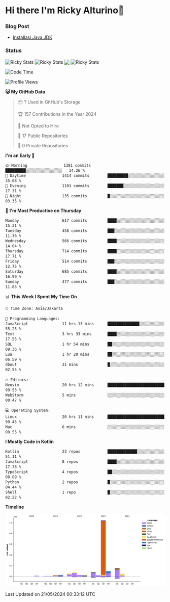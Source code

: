 # Hi there I'm Ricky Alturino👋

### Blog Post

<!-- BLOG-POST-LIST:START -->

- [Installasi Java JDK](https://onirutla.medium.com/installasi-java-jdk-ec701beeb5cb?source=rss-d9d81c918cc9------2)
<!-- BLOG-POST-LIST:END -->

### Status

<img align="center" alt="Ricky Stats" src="https://github-readme-stats.vercel.app/api?username=Alturino&theme=dark&show_icons=true&hide_border=false" />
<img align="center" alt="Ricky Stats" src="https://github-readme-stats.vercel.app/api/top-langs/?username=Alturino&theme=dark&show_icons=true&layout=compact"/>
<img align="center" width="640px" src="https://github-readme-stats.vercel.app/api/wakatime?username=Alturino&layout=compact&hide_border=true&theme=dark">
<img align="center" alt="Ricky Stats" src="https://leetcard.jacoblin.cool/onirutla?border=0&radius=20&ext=activity"/>

<!--START_SECTION:waka-->
![Code Time](http://img.shields.io/badge/Code%20Time-310%20hrs%2041%20mins-blue)

![Profile Views](http://img.shields.io/badge/Profile%20Views-0-blue)

**🐱 My GitHub Data** 

> 📦 ? Used in GitHub's Storage 
 > 
> 🏆 157 Contributions in the Year 2024
 > 
> 🚫 Not Opted to Hire
 > 
> 📜 17 Public Repositories 
 > 
> 🔑 0 Private Repositories 
 > 
**I'm an Early 🐤** 

```text
🌞 Morning                1381 commits        █████████░░░░░░░░░░░░░░░░   34.26 % 
🌆 Daytime                1414 commits        █████████░░░░░░░░░░░░░░░░   35.08 % 
🌃 Evening                1101 commits        ███████░░░░░░░░░░░░░░░░░░   27.31 % 
🌙 Night                  135 commits         █░░░░░░░░░░░░░░░░░░░░░░░░   03.35 % 
```
📅 **I'm Most Productive on Thursday** 

```text
Monday                   617 commits         ████░░░░░░░░░░░░░░░░░░░░░   15.31 % 
Tuesday                  458 commits         ███░░░░░░░░░░░░░░░░░░░░░░   11.36 % 
Wednesday                566 commits         ████░░░░░░░░░░░░░░░░░░░░░   14.04 % 
Thursday                 714 commits         ████░░░░░░░░░░░░░░░░░░░░░   17.71 % 
Friday                   514 commits         ███░░░░░░░░░░░░░░░░░░░░░░   12.75 % 
Saturday                 685 commits         ████░░░░░░░░░░░░░░░░░░░░░   16.99 % 
Sunday                   477 commits         ███░░░░░░░░░░░░░░░░░░░░░░   11.83 % 
```


📊 **This Week I Spent My Time On** 

```text
🕑︎ Time Zone: Asia/Jakarta

💬 Programming Languages: 
JavaScript               11 hrs 13 mins      ██████████████░░░░░░░░░░░   55.25 % 
Text                     3 hrs 33 mins       ████░░░░░░░░░░░░░░░░░░░░░   17.55 % 
SQL                      1 hr 54 mins        ██░░░░░░░░░░░░░░░░░░░░░░░   09.36 % 
Lua                      1 hr 20 mins        ██░░░░░░░░░░░░░░░░░░░░░░░   06.59 % 
dbout                    31 mins             █░░░░░░░░░░░░░░░░░░░░░░░░   02.55 % 

🔥 Editors: 
Neovim                   20 hrs 12 mins      █████████████████████████   99.53 % 
WebStorm                 5 mins              ░░░░░░░░░░░░░░░░░░░░░░░░░   00.47 % 

💻 Operating System: 
Linux                    20 hrs 11 mins      █████████████████████████   99.45 % 
Mac                      6 mins              ░░░░░░░░░░░░░░░░░░░░░░░░░   00.55 % 
```

**I Mostly Code in Kotlin** 

```text
Kotlin                   23 repos            █████████████░░░░░░░░░░░░   51.11 % 
JavaScript               8 repos             ████░░░░░░░░░░░░░░░░░░░░░   17.78 % 
TypeScript               4 repos             ██░░░░░░░░░░░░░░░░░░░░░░░   08.89 % 
Python                   2 repos             █░░░░░░░░░░░░░░░░░░░░░░░░   04.44 % 
Shell                    1 repo              █░░░░░░░░░░░░░░░░░░░░░░░░   02.22 % 
```



**Timeline**

![Lines of Code chart](https://raw.githubusercontent.com/Alturino/Alturino/main/assets/bar_graph.png)


 Last Updated on 21/05/2024 00:33:12 UTC
<!--END_SECTION:waka-->
